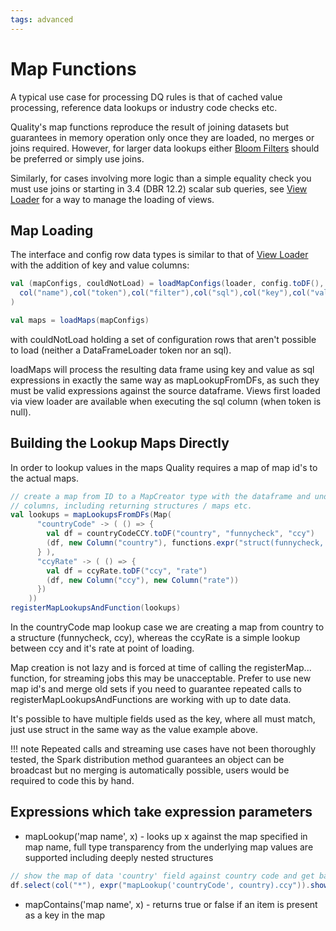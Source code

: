 ```yaml
---
tags: advanced
---
```


# Map Functions

A typical use case for processing DQ rules is that of cached value processing, reference data lookups or industry code checks etc.

Quality's map functions reproduce the result of joining datasets but guarantees in memory operation only once they are loaded, no merges or joins required.  However, for larger data lookups either [Bloom Filters](blooms.md) should be preferred or simply use joins.

Similarly, for cases involving more logic than a simple equality check you must use joins or starting in 3.4 (DBR 12.2) scalar sub queries, see [View Loader](viewLoader.md) for a way to manage the loading of views. 

## Map Loading

The interface and config row data types is similar to that of [View Loader](viewLoader.md) with the addition of key and value columns:

```scala
val (mapConfigs, couldNotLoad) = loadMapConfigs(loader, config.toDF(), expr("id.id"), expr("id.version"), Id(1,1),
  col("name"),col("token"),col("filter"),col("sql"),col("key"),col("value")
)

val maps = loadMaps(mapConfigs)
```

with couldNotLoad holding a set of configuration rows that aren't possible to load (neither a DataFrameLoader token nor an sql).

loadMaps will process the resulting data frame using key and value as sql expressions in exactly the same way as mapLookupFromDFs, as such they must be valid expressions against the source dataframe.  Views first loaded via view loader are available when executing the sql column (when token is null).

## Building the Lookup Maps Directly

In order to lookup values in the maps Quality requires a map of map id's to the actual maps.

```scala
// create a map from ID to a MapCreator type with the dataframe and underlying 
// columns, including returning structures / maps etc.
val lookups = mapLookupsFromDFs(Map(
      "countryCode" -> ( () => {
        val df = countryCodeCCY.toDF("country", "funnycheck", "ccy")
        (df, new Column("country"), functions.expr("struct(funnycheck, ccy)"))
      } ),
      "ccyRate" -> ( () => {
        val df = ccyRate.toDF("ccy", "rate")
        (df, new Column("ccy"), new Column("rate"))
      })
    ))
registerMapLookupsAndFunction(lookups)
```

In the countryCode map lookup case we are creating a map from country to a structure (funnycheck, ccy), whereas the ccyRate is a simple lookup between ccy and it's rate at point of loading.

Map creation is not lazy and is forced at time of calling the registerMap... function, for streaming jobs this may be unacceptable.  Prefer to use new map id's and merge old sets if you need to guarantee repeated calls to registerMapLookupsAndFunctions are working with up to date data.

It's possible to have multiple fields used as the key, where all must match, just use struct in the same way as the value example above. 

!!! note
    Repeated calls and streaming use cases have not been thoroughly tested, the Spark distribution method guarantees an object can be broadcast but no merging is automatically possible, users would be required to code this by hand.

## Expressions which take expression parameters
* mapLookup('map name', x) - looks up x against the map specified in map name, full type transparency from the underlying map values are supported including deeply nested structures
```scala
// show the map of data 'country' field against country code and get back the currency
df.select(col("*"), expr("mapLookup('countryCode', country).ccy")).show()
```
* mapContains('map name', x) - returns true or false if an item is present as a key in the map
